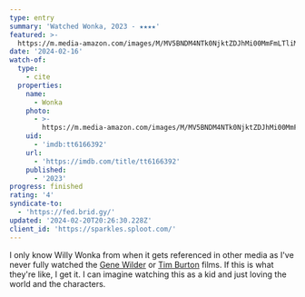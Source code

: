 ```yaml
---
type: entry
summary: 'Watched Wonka, 2023 - ★★★★'
featured: >-
  https://m.media-amazon.com/images/M/MV5BNDM4NTk0NjktZDJhMi00MmFmLTliMzEtN2RkZDY2OTNiMDgzXkEyXkFqcGdeQXVyMTUzMTg2ODkz._V1_SX300.jpg
date: '2024-02-16'
watch-of:
  type:
    - cite
  properties:
    name:
      - Wonka
    photo:
      - >-
        https://m.media-amazon.com/images/M/MV5BNDM4NTk0NjktZDJhMi00MmFmLTliMzEtN2RkZDY2OTNiMDgzXkEyXkFqcGdeQXVyMTUzMTg2ODkz._V1_SX300.jpg
    uid:
      - 'imdb:tt6166392'
    url:
      - 'https://imdb.com/title/tt6166392'
    published:
      - '2023'
progress: finished
rating: '4'
syndicate-to:
  - 'https://fed.brid.gy/'
updated: '2024-02-20T20:26:30.228Z'
client_id: 'https://sparkles.sploot.com/'
---
```

I only know Willy Wonka from when it gets referenced in other media as I've never fully watched the [Gene Wilder](https://imdb.com/title/tt0067992/) or [Tim Burton](https://imdb.com/title/tt0367594/) films. If this is what they're like, I get it. I can imagine watching this as a kid and just loving the world and the characters.
